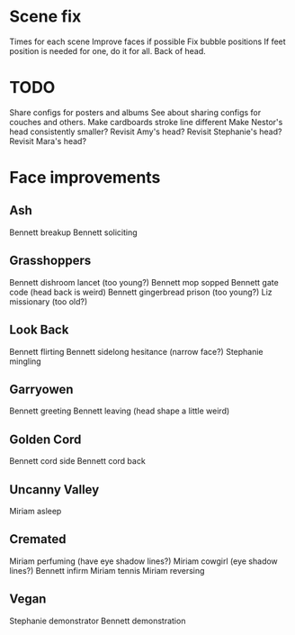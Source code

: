 # Scene fix
Times for each scene
Improve faces if possible
Fix bubble positions
If feet position is needed for one, do it for all.
Back of head.

# TODO
Share configs for posters and albums
See about sharing configs for couches and others.
Make cardboards stroke line different
Make Nestor's head consistently smaller?
Revisit Amy's head?
Revisit Stephanie's head?
Revisit Mara's head?

# Face improvements

## Ash
Bennett breakup
Bennett soliciting

## Grasshoppers
Bennett dishroom lancet (too young?)
Bennett mop sopped
Bennett gate code (head back is weird)
Bennett gingerbread prison (too young?)
Liz missionary (too old?)

## Look Back
Bennett flirting
Bennett sidelong hesitance (narrow face?)
Stephanie mingling

## Garryowen
Bennett greeting
Bennett leaving (head shape a little weird)

## Golden Cord
Bennett cord side
Bennett cord back

## Uncanny Valley
Miriam asleep

## Cremated
Miriam perfuming (have eye shadow lines?)
Miriam cowgirl (eye shadow lines?)
Bennett infirm
Miriam tennis
Miriam reversing

## Vegan
Stephanie demonstrator
Bennett demonstration
